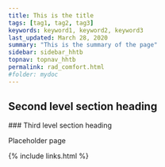 ```yaml
---
title: This is the title
tags: [tag1, tag2, tag3]
keywords: keyword1, keyword2, keyword3
last_updated: March 28, 2020
summary: "This is the summary of the page"
sidebar: sidebar_hhtb
topnav: topnav_hhtb
permalink: rad_comfort.html
#folder: mydoc
---
```



## Second level section heading

### Third level section heading

Placeholder page

{% include links.html %}
